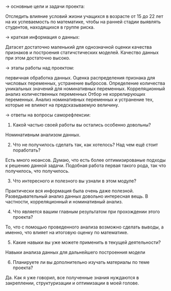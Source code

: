→ основные цели и задачи проекта:

Отследить влияние условий жизни учащихся в возрасте от 15 до 22 лет на их успеваемость по математике, 
чтобы на ранней стадии выявлять студентов, находящихся в группе риска.

→ краткая информация о данных:

Датасет достаточно маленький для однозначной оценки качества признаков и построения статичстических моделей.
Качество данных при этом достаточно высоко.

→ этапы работы над проектом:

первичная обработка данных.
Оценка распределения признака для числовых переменных, устранение выбросов.
Определение количества уникальных значений для номинативных переменных.
Корреляционный анализ количественных переменных
Отбор не коррелирующих переменных.
Анализ номинативных переменных и устранение тех, которые не влияют на предсказываемую величину.

→ ответы на вопросы саморефлексии:


1. Какой частью своей работы вы остались особенно довольны?

Номинативным анализом данных.

2. Что не получилось сделать так, как хотелось? Над чем ещё стоит поработать?

Есть много нюансов. Думаю, что есть более оптимизированые подходы к решению данной задачи.
Подобная работа первая такого рода, так что получилось, что получилось. 

3. Что интересного и полезного вы узнали в этом модуле?

Практически вся информация была очень даже полезной. Разведывательный анализ данных довольно интересная вещь.
В частности, корреляционный и номинативный анализ.

4. Что является вашим главным результатом при прохождении этого проекта?

То, что с помощью проведенного анализа возможно сделать выводы, а именно, что влияет на итоговую оценку по математике.

5. Какие навыки вы уже можете применить в текущей деятельности?

Навыки анализа данных для дальнейшего построенния модели

6. Планируете ли вы дополнительно изучать материалы по теме проекта?

Да. Как я уже говорил, все полученные знания нуждаются в закреплении, структуризации и оптимизации в моей голове.